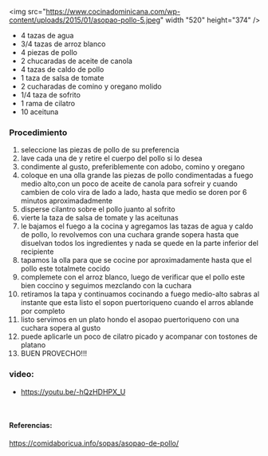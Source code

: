 <div aling="center">
  
<img src="https://www.cocinadominicana.com/wp-content/uploads/2015/01/asopao-pollo-5.jpeg" width "520" height="374" />
                                                                                        
- 4 tazas de agua 
- 3/4 tazas de arroz blanco 
- 4 piezas de pollo 
- 2 chucaradas de aceite de canola 
- 4 tazas de caldo de pollo 
- 1 taza de salsa de tomate 
- 2 cucharadas de comino y oregano molido 
- 1/4 taza de sofrito  
- 1 rama de cilatro 
- 10 aceituna 


### Procedimiento 
  1. seleccione las piezas de pollo de su preferencia 
  2. lave cada una de y retire el cuerpo del pollo si lo desea 
  3. condimente al gusto, preferiblemente con adobo, comino y oregano 
  4. coloque en una olla grande las piezas de pollo condimentadas a fuego medio alto,con un poco de aceite de canola para sofreir y cuando cambien de colo vira de lado a lado, hasta que medio se doren por 6 minutos aproximadadmente
  5.  disperse cilantro sobre el pollo juanto al sofrito 
  6.  vierte la taza de salsa de tomate y las aceitunas
  7.  le bajamos el fuego a la cocina y agregamos las tazas de agua y caldo de pollo, lo revolvemos con una cuchara grande sopera hasta que disuelvan todos los ingredientes y nada se quede en la parte inferior del recipiente 
  8.  tapamos la olla para que se cocine por aproximadamente hasta que el pollo este totalmete cocido 
  9.  complemete con el arroz blanco, luego de verificar que el pollo este bien coccino y seguimos mezclando con la cuchara 
  10. retiramos la tapa y continuamos cocinando a fuego medio-alto sabras al instante que esta listo el sopon puertoriqueno cuando el arros ablande por completo 
  11. listo servimos en un plato hondo el asopao puertoriqueno con una cuchara sopera al gusto 
  12. puede aplicarle un poco de cilatro picado y acompanar con tostones de platano 
  13. BUEN PROVECHO!!!
  
  ### video: 
  - https://youtu.be/-hQzHDHPX_U  
                                                                                        
  <br>
                                                                                        
#### Referencias: 
https://comidaboricua.info/sopas/asopao-de-pollo/                                                                                        
